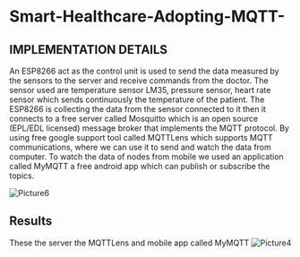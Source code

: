# Smart-Healthcare-Adopting-MQTT-

## IMPLEMENTATION DETAILS
An ESP8266 act as the control unit is used to send the data measured by the sensors to the server and receive commands from the doctor. The sensor used are temperature sensor LM35, pressure sensor, heart rate sensor which sends continuously the temperature of the patient. The ESP8266 is collecting the data from the sensor connected to it then it connects to a free server called Mosquitto which is an open source (EPL/EDL licensed) message broker that implements the MQTT protocol. By using free google support tool called MQTTLens which supports MQTT communications, where we can use it to send and watch the data from computer. To watch the data of nodes from mobile we used an application called MyMQTT a free android app which can publish or subscribe the topics.


![Picture6](https://github.com/Ahmed00Gaber/Smart-Healthcare-Adopting-MQTT-/assets/113920593/1d839c44-91fa-4e68-b6fa-8ec901b26db0)


## Results
These the server the MQTTLens and mobile app called MyMQTT
![Picture4](https://github.com/Ahmed00Gaber/Smart-Healthcare-Adopting-MQTT-/assets/113920593/0746102a-d240-41ed-b259-3521cda98818)
